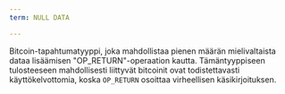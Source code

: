 ```yaml
---
term: NULL DATA

---
```

Bitcoin-tapahtumatyyppi, joka mahdollistaa pienen määrän mielivaltaista dataa lisäämisen "OP_RETURN"-operaation kautta. Tämäntyyppiseen tulosteeseen mahdollisesti liittyvät bitcoinit ovat todistettavasti käyttökelvottomia, koska `OP_RETURN` osoittaa virheellisen käsikirjoituksen.